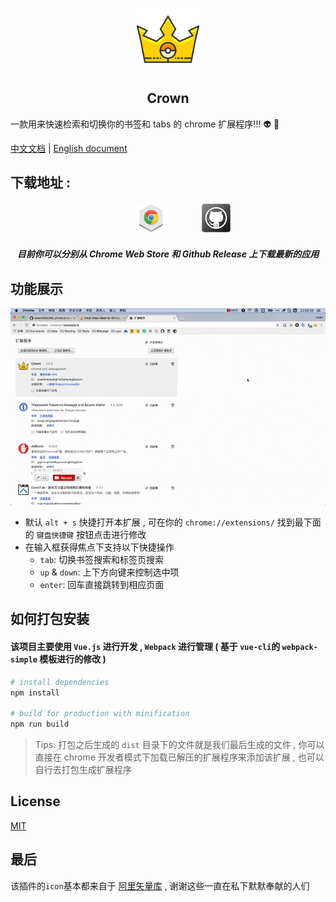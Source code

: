 <p align="center">
    <img src="../src/assets/crown.svg"  width="100">
</p>

<h2 align="center">Crown</h2>

一款用来快速检索和切换你的书签和 tabs 的 chrome 扩展程序!!! :alien: :punch:

[中文文档](./README_zh.md) | [English document](./../README.md)

## 下载地址 :

<p align="center">
    <a style="margin:0 50px;" href="https://chrome.google.com/webstore/detail/crown/bfmniheobinjpgcoljkfhhalfeambejo?utm_source=chrome-ntp-icon"><img src="./md-img/chrome-icon.png"></a>
    <a href="https://github.com/crown3/crown/releases"><img src="./md-img/Github.png"></a>
</p>

<h5 align="center">目前你可以分别从 Chrome Web Store 和 Github Release 上下载最新的应用</h5>

## 功能展示

<p align="center">
    <img src="./md-img/intro.gif">
</p>

* 默认 `alt + s` 快捷打开本扩展 , 可在你的 `chrome://extensions/` 找到最下面的 `键盘快捷键` 按钮点击进行修改
* 在输入框获得焦点下支持以下快捷操作
	* `tab`: 切换书签搜索和标签页搜索
	* `up` & `down`: 上下方向键来控制选中项
	* `enter`: 回车直接跳转到相应页面

## 如何打包安装

#### 该项目主要使用 `Vue.js` 进行开发 , `Webpack` 进行管理 ( 基于 `vue-cli`的 `webpack-simple` 模板进行的修改 )

```bash
# install dependencies
npm install

# build for production with minification
npm run build
```

> Tips: 打包之后生成的 `dist` 目录下的文件就是我们最后生成的文件 , 你可以直接在 chrome 开发者模式下加载已解压的扩展程序来添加该扩展 , 也可以自行去打包生成扩展程序

## License

[MIT](http://opensource.org/licenses/MIT)

## 最后

该插件的`icon`基本都来自于 [阿里矢量库](http://www.iconfont.cn/) , 谢谢这些一直在私下默默奉献的人们
